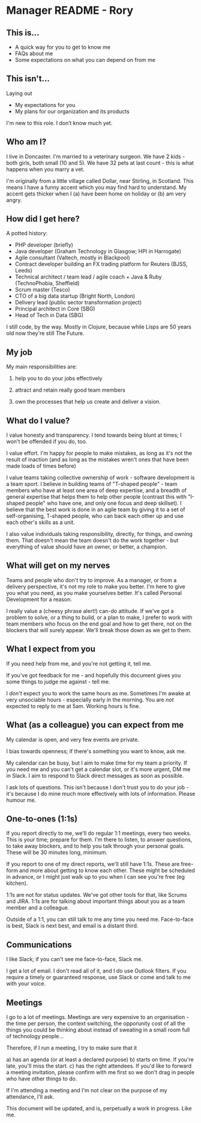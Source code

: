 # Manager README - Rory



## This is...

 - A quick way for you to get to know me
 - FAQs about me
 - Some expectations on what you can depend on from me



## This isn't...

Laying out
 - My expectations for you
 - My plans for our organization and its products

I'm new to this role.  I don’t know much yet.



## Who am I?

I live in Doncaster. I'm married to a veterinary surgeon. We have 2 kids - both girls, both small (10 and 5).
We have 32 pets at last count - this is what happens when you marry a vet.

I'm originally from a little village called Dollar, near Stirling, in Scotland.
This means I have a funny accent which you may find hard to understand.
My accent gets thicker when I (a) have been home on holiday or (b) am very angry.



## How did I get here?

A potted history:
 - PHP developer (briefly)
 - Java developer (Graham Technology in Glasgow; HPI in Harrogate)
 - Agile consultant (Valtech, mostly in Blackpool)
 - Contract developer building an FX trading platform for Reuters (BJSS, Leeds)
 - Technical architect / team lead / agile coach + Java & Ruby (TechnoPhobia, Sheffield)
 - Scrum master (Tesco)
 - CTO of a big data startup (Bright North, London)
 - Delivery lead (public sector transformation project)
 - Principal architect in Core (SBG)
 - Head of Tech in Data (SBG)

I still code, by the way. Mostly in Clojure, because while Lisps are 50 years old now they're still The Future.


## My job

My main responsibilities are:

1) help you to do your jobs effectively

2) attract and retain really good team members

3) own the processes that help us create and deliver a vision.



## What do I value?

I value honesty and transparency. I tend towards being blunt at times; I won't be offended if you do, too.

I value effort. I'm happy for people to make mistakes, as long as it's not the result of inaction (and as long as the mistakes wren't ones that have been made loads of times before)

I value teams taking collective ownership of work - software development is a team sport. I believe in building teams of "T-shaped people" - team members who have at least one area of  deep expertise, and a breadth of general expertise that helps them to help other people (contrast this with "I-shaped people" who have one, and only one focus and deep skillset).
I believe that the best work is done in an agile team by giving it to a set of self-organising, T-shaped people, who can back each other up and use each other's skills as a unit.

I also value individuals taking responsibility, directly, for things, and owning them. That doesn't mean the team doesn't do the work together - but everything of value should have an owner, or better, a champion.


## What will get on my nerves

Teams and people who don't try to improve. As a manager, or from a delivery perspective, it's not my role to make you better. I'm here to give you what you need, as you make yourselves better. It's called Personal Development for a reason.

I really value a (cheesy phrase alert!) can-do attitude. If we've got a problem to solve, or a thing to build, or a plan to make, I prefer to work with team members who focus on the end goal and how to get there, not on the blockers that will surely appear. We'll break those down as we get to them.



## What I expect from you

If you need help from me, and you're not getting it, tell me.

If you've got feedback for me - and hopefully this document gives you some things to judge me against - tell me.

I *don't* expect you to work the same hours as me. Sometimes I'm awake at very unsociable hours - especially early in the morning. You are *not* expected to reply to me at 5am. Working hours is fine.


## What (as a colleague) you can expect from me

My calendar is open, and very few events are private.

I bias towards openness; if there's something you want to know, ask me.

My calendar can be busy, but I aim to make time for my team a priority. If you need me and you can't get a calendar slot, or it's more urgent, DM me in Slack. I aim to respond to Slack direct messages as soon as possible.

I ask lots of questions. This isn't because I don't trust you to do your job - it's because I do mine much more effectively with lots of information. Please humour me.


## One-to-ones (1:1s)

If you report directly to me, we'll do regular 1:1 meetings, every two weeks. This is your time; prepare for them. I'm there to listen, to answer questions, to take away blockers, and to help you talk through your personal goals.
These will be 30 minutes long, minimum.

If you report to one of my direct reports, we'll still have 1:1s. These are free-form and more about getting to know each other. These might be scheduled in advance, or I might just walk up to you when I can see you're free (eg kitchen).

1:1s are not for status updates. We've got other tools for that, like Scrums and JIRA. 1:1s are for talking about important things about you as a team member and a colleague.

Outside of a 1:1, you can still talk to me any time you need me. Face-to-face is best, Slack is next best, and email is a distant third.


## Communications

I like Slack; if you can't see me face-to-face, Slack me.

I get a lot of email. I don't read all of it, and I do use Outlook filters. If you require a timely or guaranteed response, use Slack or come and talk to me with your voice.


## Meetings

I go to a lot of meetings. Meetings are very expensive to an organisation - the time per person, the context switching, the opporunity cost of all the things you could be thinking about instead of sweating in a small room full of technology people...

Therefore, if I run a meeting, I try to make sure that it

a) has an agenda (or at least a declared purpose)
b) starts on time. If you're late, you'll miss the start.
c) has the right attendees. If you'd like to forward a meeting invitation, please confirm with me first so we don't drag in people who have other things to do.

If I'm attending a meeting and I'm not clear on the purpose of my attendance, I'll ask.


This document will be updated, and is, perpetually a work in progress. Like me.

